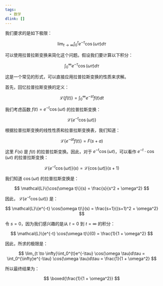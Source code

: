 ```yaml
---
tags:
  - 数学
dlink: []
---
```

我们要求的是如下极限：

$$
\lim_{t \to \infty}\int_0^{t}e^{-\tau} \cos(\omega \tau)d\tau
$$

可以使用拉普拉斯变换来简化这个问题。假设我们要计算以下积分：

$$
\int_0^{\infty}e^{-\tau} \cos(\omega \tau)d\tau
$$

这是一个常见的形式，可以直接应用拉普拉斯变换的性质来求解。

首先，回忆拉普拉斯变换的定义：

$$
\mathcal{L}\{f(t)\} = \int_0^{\infty} e^{-st} f(t) dt
$$

我们考虑函数 $f(t) = e^{-t} \cos(\omega t)$ 的拉普拉斯变换：

$$
\mathcal{L}\{e^{-t} \cos(\omega t)\}
$$

根据拉普拉斯变换的线性性质和拉普拉斯变换表，我们知道：

$$
\mathcal{L}\{e^{-at} f(t)\} = F(s + a)
$$

这里 $F(s)$ 是 $f(t)$ 的拉普拉斯变换。因此，对于 $e^{-t} \cos(\omega t)$，可以看作 $e^{-t} \cdot \cos(\omega t)$ 的拉普拉斯变换：

$$
\mathcal{L}\{e^{-t} \cos(\omega t)\}(s) = \mathcal{L}\{\cos(\omega t)\}(s+1)
$$

我们知道 $\cos(\omega t)$ 的拉普拉斯变换是：

$$
\mathcal{L}\{\cos(\omega t)\}(s) = \frac{s}{s^2 + \omega^2}
$$

因此， $\mathcal{L}\{e^{-t} \cos(\omega t)\}$ 是：

$$
\mathcal{L}\{e^{-t} \cos(\omega t)\}(s) = \frac{s+1}{(s+1)^2 + \omega^2}
$$

令 $s = 0$，因为我们感兴趣的是从 $t = 0$ 到 $t = \infty$ 的积分：

$$
\mathcal{L}\{e^{-t} \cos(\omega t)\}(0) = \frac{1}{1 + \omega^2}
$$

因此，所求的极限是：

$$
\lim_{t \to \infty}\int_0^{t}e^{-\tau} \cos(\omega \tau)d\tau = \int_0^{\infty}e^{-\tau} \cos(\omega \tau)d\tau = \frac{1}{1 + \omega^2}
$$

所以最终结果为：

$$
\boxed{\frac{1}{1 + \omega^2}}
$$